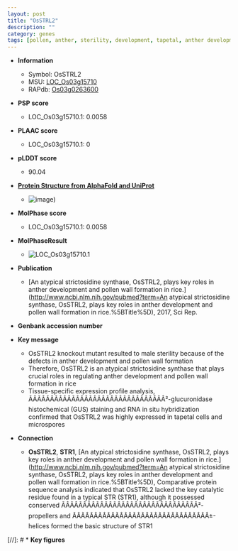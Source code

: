 ```yaml
---
layout: post
title: "OsSTRL2"
description: ""
category: genes
tags: [pollen, anther, sterility, development, tapetal, anther development, pollen wall, male sterility]
---
```


* **Information**  
    + Symbol: OsSTRL2  
    + MSU: [LOC_Os03g15710](http://rice.plantbiology.msu.edu/cgi-bin/ORF_infopage.cgi?orf=LOC_Os03g15710)  
    + RAPdb: [Os03g0263600](http://rapdb.dna.affrc.go.jp/viewer/gbrowse_details/irgsp1?name=Os03g0263600)  

* **PSP score**  
    + LOC_Os03g15710.1: 0.0058 

* **PLAAC score**  
    + LOC_Os03g15710.1: 0 

* **pLDDT score**
    + 90.04

* **[Protein Structure from AlphaFold and UniProt](https://www.uniprot.org/uniprotkb/Q84Q89/entry#structure)**
    + ![image](https://ricepsp.github.io/images/Q8/AF-Q84Q89-F1.png))

* **MolPhase score**
    + LOC_Os03g15710.1: 0.0058

* **MolPhaseResult**
    + ![LOC_Os03g15710.1](https://ricepsp.github.io/pictures/LOC_Os03g/LOC_Os03g15710.1.png)

* **Publication**  
    + [An atypical strictosidine synthase, OsSTRL2, plays key roles in anther development and pollen wall formation in rice.](http://www.ncbi.nlm.nih.gov/pubmed?term=An atypical strictosidine synthase, OsSTRL2, plays key roles in anther development and pollen wall formation in rice.%5BTitle%5D), 2017, Sci Rep.

* **Genbank accession number**  

* **Key message**  
    + OsSTRL2 knockout mutant resulted to male sterility because of the defects in anther development and pollen wall formation
    + Therefore, OsSTRL2 is an atypical strictosidine synthase that plays crucial roles in regulating anther development and pollen wall formation in rice
    + Tissue-specific expression profile analysis, ÃÂÃÂÃÂÃÂÃÂÃÂÃÂÃÂÃÂÃÂÃÂÃÂÃÂÃÂÃÂÃÂ²-glucuronidase histochemical (GUS) staining and RNA in situ hybridization confirmed that OsSTRL2 was highly expressed in tapetal cells and microspores

* **Connection**  
    + __OsSTRL2__, __STR1__, [An atypical strictosidine synthase, OsSTRL2, plays key roles in anther development and pollen wall formation in rice.](http://www.ncbi.nlm.nih.gov/pubmed?term=An atypical strictosidine synthase, OsSTRL2, plays key roles in anther development and pollen wall formation in rice.%5BTitle%5D),  Comparative protein sequence analysis indicated that OsSTRL2 lacked the key catalytic residue found in a typical STR (STR1), although it possessed conserved ÃÂÃÂÃÂÃÂÃÂÃÂÃÂÃÂÃÂÃÂÃÂÃÂÃÂÃÂÃÂÃÂ²-propellers and ÃÂÃÂÃÂÃÂÃÂÃÂÃÂÃÂÃÂÃÂÃÂÃÂÃÂÃÂÃÂÃÂ±-helices formed the basic structure of STR1

[//]: # * **Key figures**  


